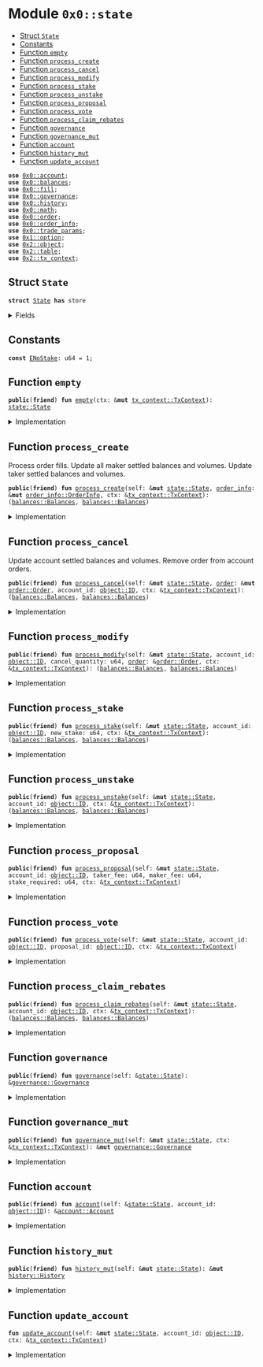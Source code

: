 
<a name="0x0_state"></a>

# Module `0x0::state`



-  [Struct `State`](#0x0_state_State)
-  [Constants](#@Constants_0)
-  [Function `empty`](#0x0_state_empty)
-  [Function `process_create`](#0x0_state_process_create)
-  [Function `process_cancel`](#0x0_state_process_cancel)
-  [Function `process_modify`](#0x0_state_process_modify)
-  [Function `process_stake`](#0x0_state_process_stake)
-  [Function `process_unstake`](#0x0_state_process_unstake)
-  [Function `process_proposal`](#0x0_state_process_proposal)
-  [Function `process_vote`](#0x0_state_process_vote)
-  [Function `process_claim_rebates`](#0x0_state_process_claim_rebates)
-  [Function `governance`](#0x0_state_governance)
-  [Function `governance_mut`](#0x0_state_governance_mut)
-  [Function `account`](#0x0_state_account)
-  [Function `history_mut`](#0x0_state_history_mut)
-  [Function `update_account`](#0x0_state_update_account)


<pre><code><b>use</b> <a href="account.md#0x0_account">0x0::account</a>;
<b>use</b> <a href="balances.md#0x0_balances">0x0::balances</a>;
<b>use</b> <a href="fill.md#0x0_fill">0x0::fill</a>;
<b>use</b> <a href="governance.md#0x0_governance">0x0::governance</a>;
<b>use</b> <a href="history.md#0x0_history">0x0::history</a>;
<b>use</b> <a href="math.md#0x0_math">0x0::math</a>;
<b>use</b> <a href="order.md#0x0_order">0x0::order</a>;
<b>use</b> <a href="order_info.md#0x0_order_info">0x0::order_info</a>;
<b>use</b> <a href="trade_params.md#0x0_trade_params">0x0::trade_params</a>;
<b>use</b> <a href="dependencies/move-stdlib/option.md#0x1_option">0x1::option</a>;
<b>use</b> <a href="dependencies/sui-framework/object.md#0x2_object">0x2::object</a>;
<b>use</b> <a href="dependencies/sui-framework/table.md#0x2_table">0x2::table</a>;
<b>use</b> <a href="dependencies/sui-framework/tx_context.md#0x2_tx_context">0x2::tx_context</a>;
</code></pre>



<a name="0x0_state_State"></a>

## Struct `State`



<pre><code><b>struct</b> <a href="state.md#0x0_state_State">State</a> <b>has</b> store
</code></pre>



<details>
<summary>Fields</summary>


<dl>
<dt>
<code>accounts: <a href="dependencies/sui-framework/table.md#0x2_table_Table">table::Table</a>&lt;<a href="dependencies/sui-framework/object.md#0x2_object_ID">object::ID</a>, <a href="account.md#0x0_account_Account">account::Account</a>&gt;</code>
</dt>
<dd>

</dd>
<dt>
<code><a href="history.md#0x0_history">history</a>: <a href="history.md#0x0_history_History">history::History</a></code>
</dt>
<dd>

</dd>
<dt>
<code><a href="governance.md#0x0_governance">governance</a>: <a href="governance.md#0x0_governance_Governance">governance::Governance</a></code>
</dt>
<dd>

</dd>
</dl>


</details>

<a name="@Constants_0"></a>

## Constants


<a name="0x0_state_ENoStake"></a>



<pre><code><b>const</b> <a href="state.md#0x0_state_ENoStake">ENoStake</a>: u64 = 1;
</code></pre>



<a name="0x0_state_empty"></a>

## Function `empty`



<pre><code><b>public</b>(<b>friend</b>) <b>fun</b> <a href="state.md#0x0_state_empty">empty</a>(ctx: &<b>mut</b> <a href="dependencies/sui-framework/tx_context.md#0x2_tx_context_TxContext">tx_context::TxContext</a>): <a href="state.md#0x0_state_State">state::State</a>
</code></pre>



<details>
<summary>Implementation</summary>


<pre><code><b>public</b>(package) <b>fun</b> <a href="state.md#0x0_state_empty">empty</a>(ctx: &<b>mut</b> TxContext): <a href="state.md#0x0_state_State">State</a> {
    <b>let</b> <a href="governance.md#0x0_governance">governance</a> = <a href="governance.md#0x0_governance_empty">governance::empty</a>(ctx);
    <b>let</b> <a href="trade_params.md#0x0_trade_params">trade_params</a> = <a href="governance.md#0x0_governance">governance</a>.<a href="trade_params.md#0x0_trade_params">trade_params</a>();
    <b>let</b> <a href="history.md#0x0_history">history</a> = <a href="history.md#0x0_history_empty">history::empty</a>(<a href="trade_params.md#0x0_trade_params">trade_params</a>, ctx);

    <a href="state.md#0x0_state_State">State</a> {
        <a href="history.md#0x0_history">history</a>,
        <a href="governance.md#0x0_governance">governance</a>,
        accounts: <a href="dependencies/sui-framework/table.md#0x2_table_new">table::new</a>(ctx),
    }
}
</code></pre>



</details>

<a name="0x0_state_process_create"></a>

## Function `process_create`

Process order fills.
Update all maker settled balances and volumes.
Update taker settled balances and volumes.


<pre><code><b>public</b>(<b>friend</b>) <b>fun</b> <a href="state.md#0x0_state_process_create">process_create</a>(self: &<b>mut</b> <a href="state.md#0x0_state_State">state::State</a>, <a href="order_info.md#0x0_order_info">order_info</a>: &<b>mut</b> <a href="order_info.md#0x0_order_info_OrderInfo">order_info::OrderInfo</a>, ctx: &<a href="dependencies/sui-framework/tx_context.md#0x2_tx_context_TxContext">tx_context::TxContext</a>): (<a href="balances.md#0x0_balances_Balances">balances::Balances</a>, <a href="balances.md#0x0_balances_Balances">balances::Balances</a>)
</code></pre>



<details>
<summary>Implementation</summary>


<pre><code><b>public</b>(package) <b>fun</b> <a href="state.md#0x0_state_process_create">process_create</a>(
    self: &<b>mut</b> <a href="state.md#0x0_state_State">State</a>,
    <a href="order_info.md#0x0_order_info">order_info</a>: &<b>mut</b> OrderInfo,
    ctx: &TxContext,
): (Balances, Balances) {
    self.<a href="governance.md#0x0_governance">governance</a>.<b>update</b>(ctx);
    self.<a href="history.md#0x0_history">history</a>.<b>update</b>(self.<a href="governance.md#0x0_governance">governance</a>.<a href="trade_params.md#0x0_trade_params">trade_params</a>(), ctx);
    <b>let</b> fills = <a href="order_info.md#0x0_order_info">order_info</a>.fills();
    <b>let</b> <b>mut</b> i = 0;
    <b>while</b> (i &lt; fills.length()) {
        <b>let</b> <a href="fill.md#0x0_fill">fill</a> = &fills[i];
        <b>let</b> maker = <a href="fill.md#0x0_fill">fill</a>.balance_manager_id();
        self.<a href="state.md#0x0_state_update_account">update_account</a>(maker, ctx);
        <b>let</b> <a href="account.md#0x0_account">account</a> = &<b>mut</b> self.accounts[maker];
        <a href="account.md#0x0_account">account</a>.process_maker_fill(<a href="fill.md#0x0_fill">fill</a>);

        <b>let</b> volume = <a href="fill.md#0x0_fill">fill</a>.base_quantity();
        self.<a href="history.md#0x0_history">history</a>.add_volume(volume, <a href="account.md#0x0_account">account</a>.active_stake());

        i = i + 1;
    };

    self.<a href="state.md#0x0_state_update_account">update_account</a>(<a href="order_info.md#0x0_order_info">order_info</a>.balance_manager_id(), ctx);
    <b>let</b> <a href="account.md#0x0_account">account</a> = &<b>mut</b> self.accounts[<a href="order_info.md#0x0_order_info">order_info</a>.balance_manager_id()];
    <a href="account.md#0x0_account">account</a>.add_order(<a href="order_info.md#0x0_order_info">order_info</a>.order_id());
    <a href="account.md#0x0_account">account</a>.add_taker_volume(<a href="order_info.md#0x0_order_info">order_info</a>.executed_quantity());

    <b>let</b> account_volume = <a href="account.md#0x0_account">account</a>.total_volume();
    <b>let</b> account_stake = <a href="account.md#0x0_account">account</a>.active_stake();
    <b>let</b> taker_fee = self.<a href="governance.md#0x0_governance">governance</a>.<a href="trade_params.md#0x0_trade_params">trade_params</a>().taker_fee_for_user(account_stake, <a href="math.md#0x0_math_mul">math::mul</a>(account_volume, <a href="order_info.md#0x0_order_info">order_info</a>.deep_per_base()));
    <b>let</b> maker_fee = self.<a href="governance.md#0x0_governance">governance</a>.<a href="trade_params.md#0x0_trade_params">trade_params</a>().maker_fee();
    <b>let</b> (<b>mut</b> settled, <b>mut</b> owed) = <a href="order_info.md#0x0_order_info">order_info</a>.calculate_partial_fill_balances(taker_fee, maker_fee);
    <b>let</b> (old_settled, old_owed) = <a href="account.md#0x0_account">account</a>.settle();
    settled.add_balances(old_settled);
    owed.add_balances(old_owed);

    (settled, owed)
}
</code></pre>



</details>

<a name="0x0_state_process_cancel"></a>

## Function `process_cancel`

Update account settled balances and volumes.
Remove order from account orders.


<pre><code><b>public</b>(<b>friend</b>) <b>fun</b> <a href="state.md#0x0_state_process_cancel">process_cancel</a>(self: &<b>mut</b> <a href="state.md#0x0_state_State">state::State</a>, <a href="order.md#0x0_order">order</a>: &<b>mut</b> <a href="order.md#0x0_order_Order">order::Order</a>, account_id: <a href="dependencies/sui-framework/object.md#0x2_object_ID">object::ID</a>, ctx: &<a href="dependencies/sui-framework/tx_context.md#0x2_tx_context_TxContext">tx_context::TxContext</a>): (<a href="balances.md#0x0_balances_Balances">balances::Balances</a>, <a href="balances.md#0x0_balances_Balances">balances::Balances</a>)
</code></pre>



<details>
<summary>Implementation</summary>


<pre><code><b>public</b>(package) <b>fun</b> <a href="state.md#0x0_state_process_cancel">process_cancel</a>(
    self: &<b>mut</b> <a href="state.md#0x0_state_State">State</a>,
    <a href="order.md#0x0_order">order</a>: &<b>mut</b> Order,
    account_id: ID,
    ctx: &TxContext,
): (Balances, Balances) {
    self.<a href="governance.md#0x0_governance">governance</a>.<b>update</b>(ctx);
    self.<a href="history.md#0x0_history">history</a>.<b>update</b>(self.<a href="governance.md#0x0_governance">governance</a>.<a href="trade_params.md#0x0_trade_params">trade_params</a>(), ctx);
    self.<a href="state.md#0x0_state_update_account">update_account</a>(account_id, ctx);
    <a href="order.md#0x0_order">order</a>.set_canceled();

    <b>let</b> epoch = <a href="order.md#0x0_order">order</a>.epoch();
    <b>let</b> maker_fee = self.<a href="history.md#0x0_history">history</a>.historic_maker_fee(epoch);
    <b>let</b> <a href="balances.md#0x0_balances">balances</a> = <a href="order.md#0x0_order">order</a>.calculate_cancel_refund(maker_fee, <a href="dependencies/move-stdlib/option.md#0x1_option_none">option::none</a>());

    <b>let</b> <a href="account.md#0x0_account">account</a> = &<b>mut</b> self.accounts[account_id];
    <a href="account.md#0x0_account">account</a>.remove_order(<a href="order.md#0x0_order">order</a>.order_id());
    <a href="account.md#0x0_account">account</a>.add_settled_balances(<a href="balances.md#0x0_balances">balances</a>);

    <a href="account.md#0x0_account">account</a>.settle()
}
</code></pre>



</details>

<a name="0x0_state_process_modify"></a>

## Function `process_modify`



<pre><code><b>public</b>(<b>friend</b>) <b>fun</b> <a href="state.md#0x0_state_process_modify">process_modify</a>(self: &<b>mut</b> <a href="state.md#0x0_state_State">state::State</a>, account_id: <a href="dependencies/sui-framework/object.md#0x2_object_ID">object::ID</a>, cancel_quantity: u64, <a href="order.md#0x0_order">order</a>: &<a href="order.md#0x0_order_Order">order::Order</a>, ctx: &<a href="dependencies/sui-framework/tx_context.md#0x2_tx_context_TxContext">tx_context::TxContext</a>): (<a href="balances.md#0x0_balances_Balances">balances::Balances</a>, <a href="balances.md#0x0_balances_Balances">balances::Balances</a>)
</code></pre>



<details>
<summary>Implementation</summary>


<pre><code><b>public</b>(package) <b>fun</b> <a href="state.md#0x0_state_process_modify">process_modify</a>(
    self: &<b>mut</b> <a href="state.md#0x0_state_State">State</a>,
    account_id: ID,
    cancel_quantity: u64,
    <a href="order.md#0x0_order">order</a>: &Order,
    ctx: &TxContext,
): (Balances, Balances) {
    self.<a href="governance.md#0x0_governance">governance</a>.<b>update</b>(ctx);
    self.<a href="history.md#0x0_history">history</a>.<b>update</b>(self.<a href="governance.md#0x0_governance">governance</a>.<a href="trade_params.md#0x0_trade_params">trade_params</a>(), ctx);
    self.<a href="state.md#0x0_state_update_account">update_account</a>(account_id, ctx);

    <b>let</b> epoch = <a href="order.md#0x0_order">order</a>.epoch();
    <b>let</b> maker_fee = self.<a href="history.md#0x0_history">history</a>.historic_maker_fee(epoch);
    <b>let</b> <a href="balances.md#0x0_balances">balances</a> = <a href="order.md#0x0_order">order</a>.calculate_cancel_refund(maker_fee, <a href="dependencies/move-stdlib/option.md#0x1_option_some">option::some</a>(cancel_quantity));

    self.accounts[account_id].add_settled_balances(<a href="balances.md#0x0_balances">balances</a>);

    self.accounts[account_id].settle()
}
</code></pre>



</details>

<a name="0x0_state_process_stake"></a>

## Function `process_stake`



<pre><code><b>public</b>(<b>friend</b>) <b>fun</b> <a href="state.md#0x0_state_process_stake">process_stake</a>(self: &<b>mut</b> <a href="state.md#0x0_state_State">state::State</a>, account_id: <a href="dependencies/sui-framework/object.md#0x2_object_ID">object::ID</a>, new_stake: u64, ctx: &<a href="dependencies/sui-framework/tx_context.md#0x2_tx_context_TxContext">tx_context::TxContext</a>): (<a href="balances.md#0x0_balances_Balances">balances::Balances</a>, <a href="balances.md#0x0_balances_Balances">balances::Balances</a>)
</code></pre>



<details>
<summary>Implementation</summary>


<pre><code><b>public</b>(package) <b>fun</b> <a href="state.md#0x0_state_process_stake">process_stake</a>(
    self: &<b>mut</b> <a href="state.md#0x0_state_State">State</a>,
    account_id: ID,
    new_stake: u64,
    ctx: &TxContext,
): (Balances, Balances) {
    self.<a href="governance.md#0x0_governance">governance</a>.<b>update</b>(ctx);
    self.<a href="history.md#0x0_history">history</a>.<b>update</b>(self.<a href="governance.md#0x0_governance">governance</a>.<a href="trade_params.md#0x0_trade_params">trade_params</a>(), ctx);
    self.<a href="state.md#0x0_state_update_account">update_account</a>(account_id, ctx);

    <b>let</b> (stake_before, stake_after) = self.accounts[account_id].add_stake(new_stake);
    self.<a href="governance.md#0x0_governance">governance</a>.adjust_voting_power(stake_before, stake_after);

    self.accounts[account_id].settle()
}
</code></pre>



</details>

<a name="0x0_state_process_unstake"></a>

## Function `process_unstake`



<pre><code><b>public</b>(<b>friend</b>) <b>fun</b> <a href="state.md#0x0_state_process_unstake">process_unstake</a>(self: &<b>mut</b> <a href="state.md#0x0_state_State">state::State</a>, account_id: <a href="dependencies/sui-framework/object.md#0x2_object_ID">object::ID</a>, ctx: &<a href="dependencies/sui-framework/tx_context.md#0x2_tx_context_TxContext">tx_context::TxContext</a>): (<a href="balances.md#0x0_balances_Balances">balances::Balances</a>, <a href="balances.md#0x0_balances_Balances">balances::Balances</a>)
</code></pre>



<details>
<summary>Implementation</summary>


<pre><code><b>public</b>(package) <b>fun</b> <a href="state.md#0x0_state_process_unstake">process_unstake</a>(
    self: &<b>mut</b> <a href="state.md#0x0_state_State">State</a>,
    account_id: ID,
    ctx: &TxContext,
): (Balances, Balances) {
    self.<a href="governance.md#0x0_governance">governance</a>.<b>update</b>(ctx);
    self.<a href="history.md#0x0_history">history</a>.<b>update</b>(self.<a href="governance.md#0x0_governance">governance</a>.<a href="trade_params.md#0x0_trade_params">trade_params</a>(), ctx);
    self.<a href="state.md#0x0_state_update_account">update_account</a>(account_id, ctx);

    <b>let</b> <a href="account.md#0x0_account">account</a> = &<b>mut</b> self.accounts[account_id];
    <b>let</b> active_stake = <a href="account.md#0x0_account">account</a>.active_stake();
    <b>let</b> inactive_stake = <a href="account.md#0x0_account">account</a>.inactive_stake();
    <b>let</b> voted_proposal = <a href="account.md#0x0_account">account</a>.voted_proposal();
    <a href="account.md#0x0_account">account</a>.remove_stake();
    self.<a href="governance.md#0x0_governance">governance</a>.adjust_voting_power(active_stake + inactive_stake, 0);
    self.<a href="governance.md#0x0_governance">governance</a>.adjust_vote(voted_proposal, <a href="dependencies/move-stdlib/option.md#0x1_option_none">option::none</a>(), active_stake);

    <a href="account.md#0x0_account">account</a>.settle()
}
</code></pre>



</details>

<a name="0x0_state_process_proposal"></a>

## Function `process_proposal`



<pre><code><b>public</b>(<b>friend</b>) <b>fun</b> <a href="state.md#0x0_state_process_proposal">process_proposal</a>(self: &<b>mut</b> <a href="state.md#0x0_state_State">state::State</a>, account_id: <a href="dependencies/sui-framework/object.md#0x2_object_ID">object::ID</a>, taker_fee: u64, maker_fee: u64, stake_required: u64, ctx: &<a href="dependencies/sui-framework/tx_context.md#0x2_tx_context_TxContext">tx_context::TxContext</a>)
</code></pre>



<details>
<summary>Implementation</summary>


<pre><code><b>public</b>(package) <b>fun</b> <a href="state.md#0x0_state_process_proposal">process_proposal</a>(
    self: &<b>mut</b> <a href="state.md#0x0_state_State">State</a>,
    account_id: ID,
    taker_fee: u64,
    maker_fee: u64,
    stake_required: u64,
    ctx: &TxContext,
) {
    self.<a href="governance.md#0x0_governance">governance</a>.<b>update</b>(ctx);
    self.<a href="history.md#0x0_history">history</a>.<b>update</b>(self.<a href="governance.md#0x0_governance">governance</a>.<a href="trade_params.md#0x0_trade_params">trade_params</a>(), ctx);
    self.<a href="state.md#0x0_state_update_account">update_account</a>(account_id, ctx);

    <b>let</b> stake = self.accounts[account_id].active_stake();
    <b>assert</b>!(stake &gt; 0, <a href="state.md#0x0_state_ENoStake">ENoStake</a>);

    self.<a href="governance.md#0x0_governance">governance</a>.add_proposal(taker_fee, maker_fee, stake_required, stake, account_id);
    self.<a href="state.md#0x0_state_process_vote">process_vote</a>(account_id, account_id, ctx);
}
</code></pre>



</details>

<a name="0x0_state_process_vote"></a>

## Function `process_vote`



<pre><code><b>public</b>(<b>friend</b>) <b>fun</b> <a href="state.md#0x0_state_process_vote">process_vote</a>(self: &<b>mut</b> <a href="state.md#0x0_state_State">state::State</a>, account_id: <a href="dependencies/sui-framework/object.md#0x2_object_ID">object::ID</a>, proposal_id: <a href="dependencies/sui-framework/object.md#0x2_object_ID">object::ID</a>, ctx: &<a href="dependencies/sui-framework/tx_context.md#0x2_tx_context_TxContext">tx_context::TxContext</a>)
</code></pre>



<details>
<summary>Implementation</summary>


<pre><code><b>public</b>(package) <b>fun</b> <a href="state.md#0x0_state_process_vote">process_vote</a>(
    self: &<b>mut</b> <a href="state.md#0x0_state_State">State</a>,
    account_id: ID,
    proposal_id: ID,
    ctx: &TxContext,
) {
    self.<a href="governance.md#0x0_governance">governance</a>.<b>update</b>(ctx);
    self.<a href="history.md#0x0_history">history</a>.<b>update</b>(self.<a href="governance.md#0x0_governance">governance</a>.<a href="trade_params.md#0x0_trade_params">trade_params</a>(), ctx);
    self.<a href="state.md#0x0_state_update_account">update_account</a>(account_id, ctx);

    <b>let</b> <a href="account.md#0x0_account">account</a> = &<b>mut</b> self.accounts[account_id];
    <b>assert</b>!(<a href="account.md#0x0_account">account</a>.active_stake() &gt; 0, <a href="state.md#0x0_state_ENoStake">ENoStake</a>);

    <b>let</b> prev_proposal = <a href="account.md#0x0_account">account</a>.set_voted_proposal(<a href="dependencies/move-stdlib/option.md#0x1_option_some">option::some</a>(proposal_id));
    self.<a href="governance.md#0x0_governance">governance</a>.adjust_vote(
        prev_proposal,
        <a href="dependencies/move-stdlib/option.md#0x1_option_some">option::some</a>(proposal_id),
        <a href="account.md#0x0_account">account</a>.active_stake(),
    );
}
</code></pre>



</details>

<a name="0x0_state_process_claim_rebates"></a>

## Function `process_claim_rebates`



<pre><code><b>public</b>(<b>friend</b>) <b>fun</b> <a href="state.md#0x0_state_process_claim_rebates">process_claim_rebates</a>(self: &<b>mut</b> <a href="state.md#0x0_state_State">state::State</a>, account_id: <a href="dependencies/sui-framework/object.md#0x2_object_ID">object::ID</a>, ctx: &<a href="dependencies/sui-framework/tx_context.md#0x2_tx_context_TxContext">tx_context::TxContext</a>): (<a href="balances.md#0x0_balances_Balances">balances::Balances</a>, <a href="balances.md#0x0_balances_Balances">balances::Balances</a>)
</code></pre>



<details>
<summary>Implementation</summary>


<pre><code><b>public</b>(package) <b>fun</b> <a href="state.md#0x0_state_process_claim_rebates">process_claim_rebates</a>(
    self: &<b>mut</b> <a href="state.md#0x0_state_State">State</a>,
    account_id: ID,
    ctx: &TxContext,
): (Balances, Balances) {
    self.<a href="governance.md#0x0_governance">governance</a>.<b>update</b>(ctx);
    self.<a href="history.md#0x0_history">history</a>.<b>update</b>(self.<a href="governance.md#0x0_governance">governance</a>.<a href="trade_params.md#0x0_trade_params">trade_params</a>(), ctx);
    self.<a href="state.md#0x0_state_update_account">update_account</a>(account_id, ctx);

    <b>let</b> <a href="account.md#0x0_account">account</a> = &<b>mut</b> self.accounts[account_id];
    <a href="account.md#0x0_account">account</a>.claim_rebates();

    <a href="account.md#0x0_account">account</a>.settle()
}
</code></pre>



</details>

<a name="0x0_state_governance"></a>

## Function `governance`



<pre><code><b>public</b>(<b>friend</b>) <b>fun</b> <a href="governance.md#0x0_governance">governance</a>(self: &<a href="state.md#0x0_state_State">state::State</a>): &<a href="governance.md#0x0_governance_Governance">governance::Governance</a>
</code></pre>



<details>
<summary>Implementation</summary>


<pre><code><b>public</b>(package) <b>fun</b> <a href="governance.md#0x0_governance">governance</a>(
    self: &<a href="state.md#0x0_state_State">State</a>,
): &Governance {
    &self.<a href="governance.md#0x0_governance">governance</a>
}
</code></pre>



</details>

<a name="0x0_state_governance_mut"></a>

## Function `governance_mut`



<pre><code><b>public</b>(<b>friend</b>) <b>fun</b> <a href="state.md#0x0_state_governance_mut">governance_mut</a>(self: &<b>mut</b> <a href="state.md#0x0_state_State">state::State</a>, ctx: &<a href="dependencies/sui-framework/tx_context.md#0x2_tx_context_TxContext">tx_context::TxContext</a>): &<b>mut</b> <a href="governance.md#0x0_governance_Governance">governance::Governance</a>
</code></pre>



<details>
<summary>Implementation</summary>


<pre><code><b>public</b>(package) <b>fun</b> <a href="state.md#0x0_state_governance_mut">governance_mut</a>(
    self: &<b>mut</b> <a href="state.md#0x0_state_State">State</a>,
    ctx: &TxContext,
): &<b>mut</b> Governance {
    self.<a href="governance.md#0x0_governance">governance</a>.<b>update</b>(ctx);

    &<b>mut</b> self.<a href="governance.md#0x0_governance">governance</a>
}
</code></pre>



</details>

<a name="0x0_state_account"></a>

## Function `account`



<pre><code><b>public</b>(<b>friend</b>) <b>fun</b> <a href="account.md#0x0_account">account</a>(self: &<a href="state.md#0x0_state_State">state::State</a>, account_id: <a href="dependencies/sui-framework/object.md#0x2_object_ID">object::ID</a>): &<a href="account.md#0x0_account_Account">account::Account</a>
</code></pre>



<details>
<summary>Implementation</summary>


<pre><code><b>public</b>(package) <b>fun</b> <a href="account.md#0x0_account">account</a>(
    self: &<a href="state.md#0x0_state_State">State</a>,
    account_id: ID,
): &Account {
    &self.accounts[account_id]
}
</code></pre>



</details>

<a name="0x0_state_history_mut"></a>

## Function `history_mut`



<pre><code><b>public</b>(<b>friend</b>) <b>fun</b> <a href="state.md#0x0_state_history_mut">history_mut</a>(self: &<b>mut</b> <a href="state.md#0x0_state_State">state::State</a>): &<b>mut</b> <a href="history.md#0x0_history_History">history::History</a>
</code></pre>



<details>
<summary>Implementation</summary>


<pre><code><b>public</b>(package) <b>fun</b> <a href="state.md#0x0_state_history_mut">history_mut</a>(
    self: &<b>mut</b> <a href="state.md#0x0_state_State">State</a>,
): &<b>mut</b> History {
    &<b>mut</b> self.<a href="history.md#0x0_history">history</a>
}
</code></pre>



</details>

<a name="0x0_state_update_account"></a>

## Function `update_account`



<pre><code><b>fun</b> <a href="state.md#0x0_state_update_account">update_account</a>(self: &<b>mut</b> <a href="state.md#0x0_state_State">state::State</a>, account_id: <a href="dependencies/sui-framework/object.md#0x2_object_ID">object::ID</a>, ctx: &<a href="dependencies/sui-framework/tx_context.md#0x2_tx_context_TxContext">tx_context::TxContext</a>)
</code></pre>



<details>
<summary>Implementation</summary>


<pre><code><b>fun</b> <a href="state.md#0x0_state_update_account">update_account</a>(
    self: &<b>mut</b> <a href="state.md#0x0_state_State">State</a>,
    account_id: ID,
    ctx: &TxContext,
) {
    <b>if</b> (!self.accounts.contains(account_id)) {
        self.accounts.add(account_id, <a href="account.md#0x0_account_empty">account::empty</a>(ctx));
    };

    <b>let</b> account_id = &<b>mut</b> self.accounts[account_id];
    <b>let</b> (prev_epoch, maker_volume, active_stake) = account_id.<b>update</b>(ctx);
    <b>if</b> (prev_epoch &gt; 0 && maker_volume &gt; 0 && active_stake &gt; 0) {
        <b>let</b> rebates = self.<a href="history.md#0x0_history">history</a>.calculate_rebate_amount(prev_epoch, maker_volume, active_stake);
        account_id.add_rebates(rebates);
    }
}
</code></pre>



</details>
